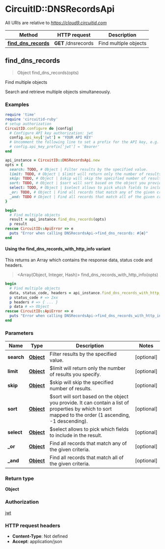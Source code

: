 # CircuitID::DNSRecordsApi

All URIs are relative to *https://cloud9.circuitid.com*

| Method | HTTP request | Description |
| ------ | ------------ | ----------- |
| [**find_dns_records**](DNSRecordsApi.md#find_dns_records) | **GET** /dnsrecords | Find multiple objects |


## find_dns_records

> Object find_dns_records(opts)

Find multiple objects

Search and retrieve multiple objects simultaneously. 

### Examples

```ruby
require 'time'
require 'circuitid-ruby'
# setup authorization
CircuitID.configure do |config|
  # Configure API key authorization: jwt
  config.api_key['jwt'] = 'YOUR API KEY'
  # Uncomment the following line to set a prefix for the API key, e.g. 'Bearer' (defaults to nil)
  # config.api_key_prefix['jwt'] = 'Bearer'
end

api_instance = CircuitID::DNSRecordsApi.new
opts = {
  search: TODO, # Object | Filter results by the specified value.
  limit: TODO, # Object | $limit will return only the number of results you specify.
  skip: TODO, # Object | $skip will skip the specified number of results.
  sort: TODO, # Object | $sort will sort based on the object you provide. It can contain a list of properties by which to sort mapped to the order (1 ascending, -1 descending).
  select: TODO, # Object | $select allows to pick which fields to include in the result.
  _or: TODO, # Object | Find all records that match any of the given criteria.
  _and: TODO # Object | Find all records that match all of the given criteria.
}

begin
  # Find multiple objects
  result = api_instance.find_dns_records(opts)
  p result
rescue CircuitID::ApiError => e
  puts "Error when calling DNSRecordsApi->find_dns_records: #{e}"
end
```

#### Using the find_dns_records_with_http_info variant

This returns an Array which contains the response data, status code and headers.

> <Array(Object, Integer, Hash)> find_dns_records_with_http_info(opts)

```ruby
begin
  # Find multiple objects
  data, status_code, headers = api_instance.find_dns_records_with_http_info(opts)
  p status_code # => 2xx
  p headers # => { ... }
  p data # => Object
rescue CircuitID::ApiError => e
  puts "Error when calling DNSRecordsApi->find_dns_records_with_http_info: #{e}"
end
```

### Parameters

| Name | Type | Description | Notes |
| ---- | ---- | ----------- | ----- |
| **search** | [**Object**](.md) | Filter results by the specified value. | [optional] |
| **limit** | [**Object**](.md) | $limit will return only the number of results you specify. | [optional] |
| **skip** | [**Object**](.md) | $skip will skip the specified number of results. | [optional] |
| **sort** | [**Object**](.md) | $sort will sort based on the object you provide. It can contain a list of properties by which to sort mapped to the order (1 ascending, -1 descending). | [optional] |
| **select** | [**Object**](.md) | $select allows to pick which fields to include in the result. | [optional] |
| **_or** | [**Object**](.md) | Find all records that match any of the given criteria. | [optional] |
| **_and** | [**Object**](.md) | Find all records that match all of the given criteria. | [optional] |

### Return type

**Object**

### Authorization

[jwt](../README.md#jwt)

### HTTP request headers

- **Content-Type**: Not defined
- **Accept**: application/json

